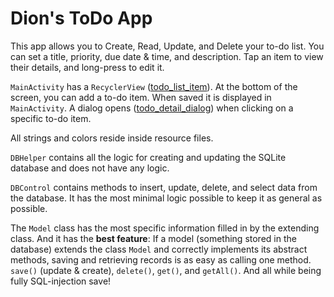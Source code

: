 # Dion's ToDo App

This app allows you to Create, Read, Update, and Delete your to-do list.
You can set a title, priority, due date & time, and description.
Tap an item to view their details, and long-press to edit it.

`MainActivity` has a `RecyclerView` ([todo_list_item](app/src/main/res/layout/todo_list_item.xml)). At the bottom of the screen, you can add a to-do item. When saved it is displayed in `MainActivity`. A dialog opens ([todo_detail_dialog](app/src/main/res/layout/todo_detail_dialog.xml)) when clicking on a specific to-do item.

All strings and colors reside inside resource files.

`DBHelper` contains all the logic for creating and updating the SQLite database and does not have any logic.

`DBControl` contains methods to insert, update, delete, and select data from the database. It has the most minimal logic possible to keep it as general as possible.

The `Model` class has the most specific information filled in by the extending class. And it has the **best feature**: If a model (something stored in the database) extends the class `Model` and correctly implements its abstract methods, saving and retrieving records is as easy as calling one method. `save()` (update & create), `delete()`, `get()`, and `getAll()`. And all while being fully SQL-injection save!
